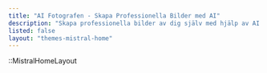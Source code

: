 ```yaml
---
title: "AI Fotografen - Skapa Professionella Bilder med AI"
description: "Skapa professionella bilder av dig själv med hjälp av AI! Oavsett om du vill ha profilbilder, reklamfoton eller kreativa porträtt kan vår AI förverkliga dina idéer. Inget behov av kamera eller fotostudio."
listed: false
layout: "themes-mistral-home"
---
```


::MistralHomeLayout
